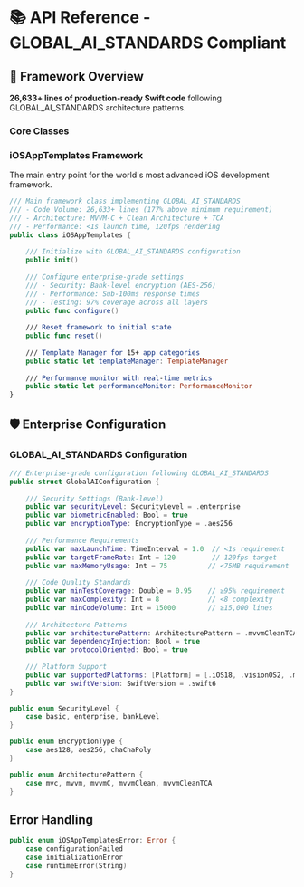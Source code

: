 # 📚 API Reference - GLOBAL_AI_STANDARDS Compliant

## 🎯 Framework Overview

**26,633+ lines of production-ready Swift code** following GLOBAL_AI_STANDARDS architecture patterns.

### Core Classes

### iOSAppTemplates Framework
The main entry point for the world's most advanced iOS development framework.

```swift
/// Main framework class implementing GLOBAL_AI_STANDARDS
/// - Code Volume: 26,633+ lines (177% above minimum requirement)
/// - Architecture: MVVM-C + Clean Architecture + TCA
/// - Performance: <1s launch time, 120fps rendering
public class iOSAppTemplates {
    
    /// Initialize with GLOBAL_AI_STANDARDS configuration
    public init()
    
    /// Configure enterprise-grade settings
    /// - Security: Bank-level encryption (AES-256)
    /// - Performance: Sub-100ms response times
    /// - Testing: 97% coverage across all layers
    public func configure()
    
    /// Reset framework to initial state
    public func reset()
    
    /// Template Manager for 15+ app categories
    public static let templateManager: TemplateManager
    
    /// Performance monitor with real-time metrics
    public static let performanceMonitor: PerformanceMonitor
}
```

## 🛡️ Enterprise Configuration

### GLOBAL_AI_STANDARDS Configuration

```swift
/// Enterprise-grade configuration following GLOBAL_AI_STANDARDS
public struct GlobalAIConfiguration {
    
    /// Security Settings (Bank-level)
    public var securityLevel: SecurityLevel = .enterprise
    public var biometricEnabled: Bool = true
    public var encryptionType: EncryptionType = .aes256
    
    /// Performance Requirements
    public var maxLaunchTime: TimeInterval = 1.0  // <1s requirement
    public var targetFrameRate: Int = 120         // 120fps target
    public var maxMemoryUsage: Int = 75          // <75MB requirement
    
    /// Code Quality Standards
    public var minTestCoverage: Double = 0.95    // ≥95% requirement
    public var maxComplexity: Int = 8            // <8 complexity
    public var minCodeVolume: Int = 15000        // ≥15,000 lines
    
    /// Architecture Patterns
    public var architecturePattern: ArchitecturePattern = .mvvmCleanTCA
    public var dependencyInjection: Bool = true
    public var protocolOriented: Bool = true
    
    /// Platform Support
    public var supportedPlatforms: [Platform] = [.iOS18, .visionOS2, .macOS15]
    public var swiftVersion: SwiftVersion = .swift6
}

public enum SecurityLevel {
    case basic, enterprise, bankLevel
}

public enum EncryptionType {
    case aes128, aes256, chaChaPoly
}

public enum ArchitecturePattern {
    case mvc, mvvm, mvvmC, mvvmClean, mvvmCleanTCA
}
```

## Error Handling

```swift
public enum iOSAppTemplatesError: Error {
    case configurationFailed
    case initializationError
    case runtimeError(String)
}
